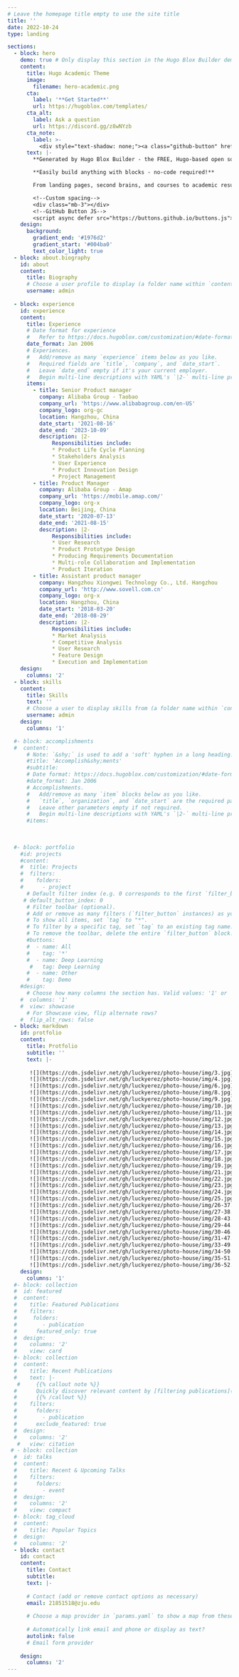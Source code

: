 ```yaml
---
# Leave the homepage title empty to use the site title
title: ''
date: 2022-10-24
type: landing

sections:
  - block: hero
    demo: true # Only display this section in the Hugo Blox Builder demo site
    content:
      title: Hugo Academic Theme
      image:
        filename: hero-academic.png
      cta:
        label: '**Get Started**'
        url: https://hugoblox.com/templates/
      cta_alt:
        label: Ask a question
        url: https://discord.gg/z8wNYzb
      cta_note:
        label: >-
          <div style="text-shadow: none;"><a class="github-button" href="https://github.com/HugoBlox/hugo-blox-builder" data-icon="octicon-star" data-size="large" data-show-count="true" aria-label="Star">Star Hugo Blox Builder</a></div><div style="text-shadow: none;"><a class="github-button" href="https://github.com/HugoBlox/theme-academic-cv" data-icon="octicon-star" data-size="large" data-show-count="true" aria-label="Star">Star the Academic template</a></div>
      text: |-
        **Generated by Hugo Blox Builder - the FREE, Hugo-based open source website builder trusted by 500,000+ sites.**

        **Easily build anything with blocks - no-code required!**

        From landing pages, second brains, and courses to academic resumés, conferences, and tech blogs.

        <!--Custom spacing-->
        <div class="mb-3"></div>
        <!--GitHub Button JS-->
        <script async defer src="https://buttons.github.io/buttons.js"></script>
    design:
      background:
        gradient_end: '#1976d2'
        gradient_start: '#004ba0'
        text_color_light: true
  - block: about.biography
    id: about
    content:
      title: Biography
      # Choose a user profile to display (a folder name within `content/authors/`)
      username: admin
  
  - block: experience
    id: experience
    content:
      title: Experience
      # Date format for experience
      #   Refer to https://docs.hugoblox.com/customization/#date-format
      date_format: Jan 2006
      # Experiences.
      #   Add/remove as many `experience` items below as you like.
      #   Required fields are `title`, `company`, and `date_start`.
      #   Leave `date_end` empty if it's your current employer.
      #   Begin multi-line descriptions with YAML's `|2-` multi-line prefix.
      items:
        - title: Senior Product manager
          company: Alibaba Group - Taobao
          company_url: 'https://www.alibabagroup.com/en-US'
          company_logo: org-gc
          location: Hangzhou, China
          date_start: '2021-08-16'
          date_end: '2023-10-09'
          description: |2-
              Responsibilities include:
              * Product Life Cycle Planning
              * Stakeholders Analysis
              * User Experience
              * Product Innovation Design
              * Project Management
        - title: Product Manager
          company: Alibaba Group - Amap
          company_url: 'https://mobile.amap.com/'
          company_logo: org-x
          location: Beijing, China
          date_start: '2020-07-13'
          date_end: '2021-08-15'
          description: |2-
              Responsibilities include:
              * User Research
              * Product Prototype Design
              * Producing Requirements Documentation
              * Multi-role Collaboration and Implementation
              * Product Iteration
        - title: Assistant product manager
          company: Hangzhou Xiongwei Technology Co., Ltd. Hangzhou
          company_url: 'http://www.sovell.com.cn'
          company_logo: org-x
          location: Hangzhou, China
          date_start: '2018-03-20'
          date_end: '2018-08-29'
          description: |2-
              Responsibilities include:
              * Market Analysis
              * Competitive Analysis
              * User Research
              * Feature Design
              * Execution and Implementation
    design:
      columns: '2'
  - block: skills
    content:
      title: Skills
      text: ''
      # Choose a user to display skills from (a folder name within `content/authors/`)
      username: admin
    design:
      columns: '1'

  #- block: accomplishments
  #  content:
      # Note: `&shy;` is used to add a 'soft' hyphen in a long heading.
      #title: 'Accomplish&shy;ments'
      #subtitle:
      # Date format: https://docs.hugoblox.com/customization/#date-format
      #date_format: Jan 2006
      # Accomplishments.
      #   Add/remove as many `item` blocks below as you like.
      #   `title`, `organization`, and `date_start` are the required parameters.
      #   Leave other parameters empty if not required.
      #   Begin multi-line descriptions with YAML's `|2-` multi-line prefix.
      #items:
       
  
  
  #- block: portfolio
    #id: projects
    #content:
    #  title: Projects
    #  filters:
    #    folders:
    #      - project
      # Default filter index (e.g. 0 corresponds to the first `filter_button` instance below).
     # default_button_index: 0
      # Filter toolbar (optional).
      # Add or remove as many filters (`filter_button` instances) as you like.
      # To show all items, set `tag` to "*".
      # To filter by a specific tag, set `tag` to an existing tag name.
      # To remove the toolbar, delete the entire `filter_button` block.
      #buttons:
      #  - name: All
      #    tag: '*'
      #  - name: Deep Learning
       #   tag: Deep Learning
      #  - name: Other
      #    tag: Demo
    #design:
      # Choose how many columns the section has. Valid values: '1' or '2'.
    #  columns: '1'
    #  view: showcase
      # For Showcase view, flip alternate rows?
    #  flip_alt_rows: false
  - block: markdown
    id: protfolio
    content:
      title: Protfolio
      subtitle: ''
      text: |-
     
       ![](https://cdn.jsdelivr.net/gh/luckyerez/photo-house/img/3.jpg)
       ![](https://cdn.jsdelivr.net/gh/luckyerez/photo-house/img/4.jpg)
       ![](https://cdn.jsdelivr.net/gh/luckyerez/photo-house/img/6.jpg)
       ![](https://cdn.jsdelivr.net/gh/luckyerez/photo-house/img/8.jpg)
       ![](https://cdn.jsdelivr.net/gh/luckyerez/photo-house/img/9.jpg)
       ![](https://cdn.jsdelivr.net/gh/luckyerez/photo-house/img/10.jpg)
       ![](https://cdn.jsdelivr.net/gh/luckyerez/photo-house/img/11.jpg)
       ![](https://cdn.jsdelivr.net/gh/luckyerez/photo-house/img/12.jpg)
       ![](https://cdn.jsdelivr.net/gh/luckyerez/photo-house/img/13.jpg)
       ![](https://cdn.jsdelivr.net/gh/luckyerez/photo-house/img/14.jpg)
       ![](https://cdn.jsdelivr.net/gh/luckyerez/photo-house/img/15.jpg)
       ![](https://cdn.jsdelivr.net/gh/luckyerez/photo-house/img/16.jpg)
       ![](https://cdn.jsdelivr.net/gh/luckyerez/photo-house/img/17.jpg)
       ![](https://cdn.jsdelivr.net/gh/luckyerez/photo-house/img/18.jpg)
       ![](https://cdn.jsdelivr.net/gh/luckyerez/photo-house/img/19.jpg)
       ![](https://cdn.jsdelivr.net/gh/luckyerez/photo-house/img/21.jpg)
       ![](https://cdn.jsdelivr.net/gh/luckyerez/photo-house/img/22.jpg)
       ![](https://cdn.jsdelivr.net/gh/luckyerez/photo-house/img/23.jpg)
       ![](https://cdn.jsdelivr.net/gh/luckyerez/photo-house/img/24.jpg)
       ![](https://cdn.jsdelivr.net/gh/luckyerez/photo-house/img/25.jpg)
       ![](https://cdn.jsdelivr.net/gh/luckyerez/photo-house/img/26-37.jpg)
       ![](https://cdn.jsdelivr.net/gh/luckyerez/photo-house/img/27-38.jpg)
       ![](https://cdn.jsdelivr.net/gh/luckyerez/photo-house/img/28-43.jpg)
       ![](https://cdn.jsdelivr.net/gh/luckyerez/photo-house/img/29-44.jpg)
       ![](https://cdn.jsdelivr.net/gh/luckyerez/photo-house/img/30-46.jpg)
       ![](https://cdn.jsdelivr.net/gh/luckyerez/photo-house/img/31-47.jpg)
       ![](https://cdn.jsdelivr.net/gh/luckyerez/photo-house/img/33-49.jpg)
       ![](https://cdn.jsdelivr.net/gh/luckyerez/photo-house/img/34-50.jpg)
       ![](https://cdn.jsdelivr.net/gh/luckyerez/photo-house/img/35-51.jpg)
       ![](https://cdn.jsdelivr.net/gh/luckyerez/photo-house/img/36-52.jpg)
    design:
      columns: '1'
  #- block: collection
  #  id: featured
  #  content:
  #    title: Featured Publications
  #    filters:
  #     folders:
  #        - publication
  #      featured_only: true
  #  design:
  #    columns: '2'
  #    view: card
  #- block: collection
  #  content:
  #    title: Recent Publications
  #    text: |-
   #     {{% callout note %}}
  #      Quickly discover relevant content by [filtering publications](./publication/).
  #      {{% /callout %}}
  #    filters:
  #      folders:
  #        - publication
  #      exclude_featured: true
  #  design:
  #    columns: '2'
   #   view: citation
 # - block: collection
  #  id: talks
  #  content:
  #    title: Recent & Upcoming Talks
  #    filters:
  #      folders:
  #        - event
  #  design:
  #    columns: '2'
  #    view: compact
  #- block: tag_cloud
  #  content:
  #    title: Popular Topics
  #  design:
  #    columns: '2'
  - block: contact
    id: contact
    content:
      title: Contact
      subtitle:
      text: |-
        
      # Contact (add or remove contact options as necessary)
      email: 21851518@zju.edu
      
      # Choose a map provider in `params.yaml` to show a map from these coordinates
    
      # Automatically link email and phone or display as text?
      autolink: false
      # Email form provider
      
    design:
      columns: '2'
---
```


